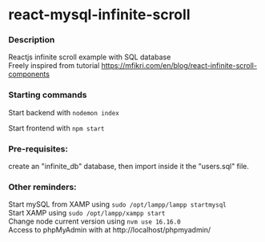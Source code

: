 # react-mysql-infinite-scroll

### Description
Reactjs infinite scroll example with SQL database\
Freely inspired from tutorial https://mfikri.com/en/blog/react-infinite-scroll-components

### Starting commands
Start backend with ```nodemon index```

Start frontend with ```npm start```

### Pre-requisites:
create an "infinite_db" database, then import inside it the "users.sql" file.

### Other reminders:
Start mySQL from XAMP using ```sudo /opt/lampp/lampp startmysql```\
Start XAMP using ```sudo /opt/lampp/xampp start```\
Change node current version using ```nvm use 16.16.0 ```\
Access to phpMyAdmin with at http://localhost/phpmyadmin/
